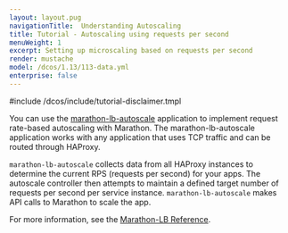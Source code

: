 ```yaml
---
layout: layout.pug
navigationTitle:  Understanding Autoscaling
title: Tutorial - Autoscaling using requests per second
menuWeight: 1
excerpt: Setting up microscaling based on requests per second
render: mustache
model: /dcos/1.13/113-data.yml
enterprise: false
---
```



#include /dcos/include/tutorial-disclaimer.tmpl


You can use the [marathon-lb-autoscale](https://github.com/mesosphere/marathon-lb-autoscale) application to implement request rate-based autoscaling with Marathon. The marathon-lb-autoscale application works with any application that uses TCP traffic and can be routed through HAProxy.

`marathon-lb-autoscale` collects data from all HAProxy instances to determine the current RPS (requests per second) for your apps. The autoscale controller then attempts to maintain a defined target number of requests per second per service instance. `marathon-lb-autoscale` makes API calls to Marathon to scale the app.

For more information, see the [Marathon-LB Reference](/dcos/services/marathon-lb/1.13/mlb-reference/).
